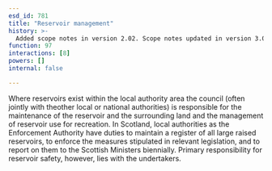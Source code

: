 ```yaml
---
esd_id: 781
title: "Reservoir management"
history: >-
  Added scope notes in version 2.02. Scope notes updated in version 3.00 to clarify council responsibility. Term name changed from 'Reservoir management' to 'Reservoirs - management' in version 3.00. Scope notes amended in version 3.05. Name changed to 'Reservoir management' in version 4.00.
function: 97
interactions: [8]
powers: []
internal: false

---
```


Where reservoirs exist within the local authority area the council (often jointly with theother local or national authorities) is responsible for the maintenance of the reservoir and the surrounding land and the management of reservoir use for recreation. 
In Scotland, local authorities as the Enforcement Authority have duties to maintain a register of all large raised reservoirs, to enforce the measures stipulated in relevant legislation, and to report on them to the Scottish Ministers biennially. Primary responsibility for reservoir safety, however, lies with the undertakers.

